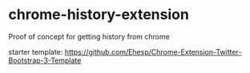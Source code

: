 # chrome-history-extension
Proof of concept for getting history from chrome

starter template: https://github.com/Ehesp/Chrome-Extension-Twitter-Bootstrap-3-Template
